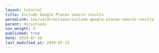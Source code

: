 ```yaml
---
layout: tutorial
title: Include Google Places search results
permalink: ios/v3/directions/include-google-places-search-results
parent: directions
nav_weight: 3
published: true
date: 2019-07-10
last_modified_at: 2019-07-12
---
```

